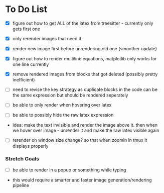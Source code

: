# To Do List

- [x] figure out how to get ALL of the latex from treesitter - currently only gets first one

- [x] only rerender images that need it

- [x] render new image first before unrendering old one (smoother update)

- [x] figure out how to render multiline equations, matplotlib only works for one line currently

- [x] remove rendered images from blocks that got deleted (possibly pretty inefficient)

- [ ] need to revise the key strategy as duplicate blocks in the code can be the same expression but should be rendered seperately

- [ ] be able to only render when hovering over latex

- [ ] be able to possibly hide the raw latex expression
* idea: make the text invisible and render the image above it. then when we hover over image - unrender it and make the raw latex visible again

- [ ] rerender on window size change? so that when zoomin in tmux it displays properly

### Stretch Goals

- [ ] be able to render in a popup or something while typing
* this would require a smarter and faster image generation/rendering pipeline
